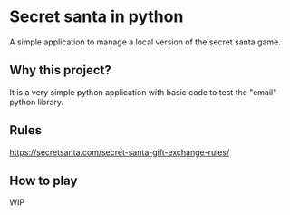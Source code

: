 # Secret santa in python
A simple application to manage a local version of the secret santa game.

## Why this project?
It is a very simple python application with basic code to test the "email" python library.

## Rules
https://secretsanta.com/secret-santa-gift-exchange-rules/

## How to play
WIP
